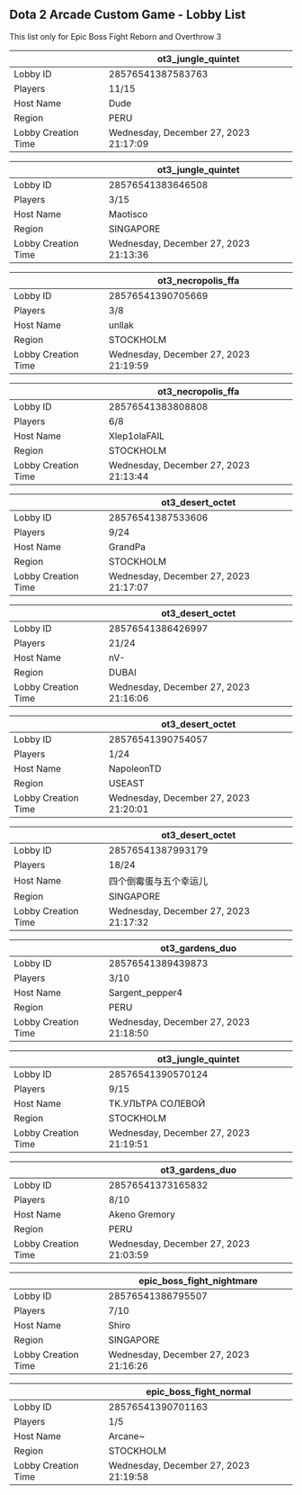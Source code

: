## Dota 2 Arcade Custom Game - Lobby List

This list only for Epic Boss Fight Reborn and Overthrow 3

|  | ot3_jungle_quintet |
| ------ | ------ |
| Lobby ID | 28576541387583763 |
| Players | 11/15 |
| Host Name | Dude |
| Region | PERU |
| Lobby Creation Time | Wednesday, December 27, 2023 21:17:09 |


|  | ot3_jungle_quintet |
| ------ | ------ |
| Lobby ID | 28576541383646508 |
| Players | 3/15 |
| Host Name | Maotisco |
| Region | SINGAPORE |
| Lobby Creation Time | Wednesday, December 27, 2023 21:13:36 |


|  | ot3_necropolis_ffa |
| ------ | ------ |
| Lobby ID | 28576541390705669 |
| Players | 3/8 |
| Host Name | unllak |
| Region | STOCKHOLM |
| Lobby Creation Time | Wednesday, December 27, 2023 21:19:59 |


|  | ot3_necropolis_ffa |
| ------ | ------ |
| Lobby ID | 28576541383808808 |
| Players | 6/8 |
| Host Name | Xlep1olaFAIL |
| Region | STOCKHOLM |
| Lobby Creation Time | Wednesday, December 27, 2023 21:13:44 |


|  | ot3_desert_octet |
| ------ | ------ |
| Lobby ID | 28576541387533606 |
| Players | 9/24 |
| Host Name | GrandPa |
| Region | STOCKHOLM |
| Lobby Creation Time | Wednesday, December 27, 2023 21:17:07 |


|  | ot3_desert_octet |
| ------ | ------ |
| Lobby ID | 28576541386426997 |
| Players | 21/24 |
| Host Name | nV- |
| Region | DUBAI |
| Lobby Creation Time | Wednesday, December 27, 2023 21:16:06 |


|  | ot3_desert_octet |
| ------ | ------ |
| Lobby ID | 28576541390754057 |
| Players | 1/24 |
| Host Name | NapoleonTD |
| Region | USEAST |
| Lobby Creation Time | Wednesday, December 27, 2023 21:20:01 |


|  | ot3_desert_octet |
| ------ | ------ |
| Lobby ID | 28576541387993179 |
| Players | 18/24 |
| Host Name | 四个倒霉蛋与五个幸运儿 |
| Region | SINGAPORE |
| Lobby Creation Time | Wednesday, December 27, 2023 21:17:32 |


|  | ot3_gardens_duo |
| ------ | ------ |
| Lobby ID | 28576541389439873 |
| Players | 3/10 |
| Host Name | Sargent_pepper4 |
| Region | PERU |
| Lobby Creation Time | Wednesday, December 27, 2023 21:18:50 |


|  | ot3_jungle_quintet |
| ------ | ------ |
| Lobby ID | 28576541390570124 |
| Players | 9/15 |
| Host Name | TK.УЛЬТРА СОЛЕВОЙ |
| Region | STOCKHOLM |
| Lobby Creation Time | Wednesday, December 27, 2023 21:19:51 |


|  | ot3_gardens_duo |
| ------ | ------ |
| Lobby ID | 28576541373165832 |
| Players | 8/10 |
| Host Name | Akeno Gremory |
| Region | PERU |
| Lobby Creation Time | Wednesday, December 27, 2023 21:03:59 |


|  | epic_boss_fight_nightmare |
| ------ | ------ |
| Lobby ID | 28576541386795507 |
| Players | 7/10 |
| Host Name | Shiro |
| Region | SINGAPORE |
| Lobby Creation Time | Wednesday, December 27, 2023 21:16:26 |


|  | epic_boss_fight_normal |
| ------ | ------ |
| Lobby ID | 28576541390701163 |
| Players | 1/5 |
| Host Name | Arcane~ |
| Region | STOCKHOLM |
| Lobby Creation Time | Wednesday, December 27, 2023 21:19:58 |


